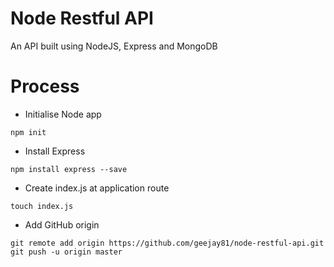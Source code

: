 # Node Restful API

An API built using NodeJS, Express and MongoDB

# Process
- Initialise Node app
```
npm init
```
- Install Express
```
npm install express --save
```
- Create index.js at application route
```
touch index.js
```
- Add GitHub origin
```
git remote add origin https://github.com/geejay81/node-restful-api.git
git push -u origin master
```